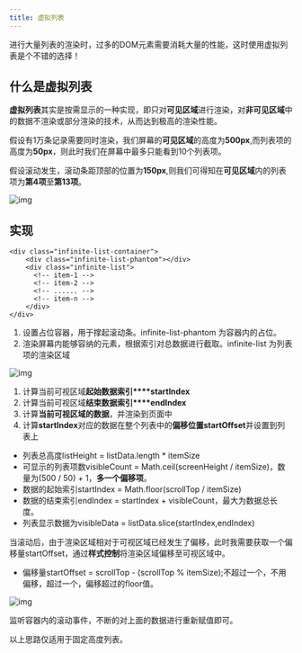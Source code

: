 ```yaml
---
title: 虚拟列表
---
```


进行大量列表的渲染时，过多的DOM元素需要消耗大量的性能，这时使用虚拟列表是个不错的选择！
<!-- more -->

## 什么是虚拟列表

**虚拟列表**其实是按需显示的一种实现，即只对**可见区域**进行渲染，对**非可见区域**中的数据不渲染或部分渲染的技术，从而达到极高的渲染性能。

假设有1万条记录需要同时渲染，我们屏幕的**可见区域**的高度为**500px**,而列表项的高度为**50px**，则此时我们在屏幕中最多只能看到10个列表项。

假设滚动发生，滚动条距顶部的位置为**150px**,则我们可得知在**可见区域**内的列表项为**第4项**至**第13项**。

![img](https://p1-jj.byteimg.com/tos-cn-i-t2oaga2asx/gold-user-assets/2019/10/29/16e15197c273cbd9~tplv-t2oaga2asx-watermark.awebp)

## 实现

```
<div class="infinite-list-container">
    <div class="infinite-list-phantom"></div>
    <div class="infinite-list">
      <!-- item-1 -->
      <!-- item-2 -->
      <!-- ...... -->
      <!-- item-n -->
    </div>
</div>
```


1. 设置占位容器，用于撑起滚动条。infinite-list-phantom 为容器内的占位。
2. 渲染屏幕内能够容纳的元素，根据索引对总数据进行截取。infinite-list 为列表项的渲染区域

![img](https://p1-jj.byteimg.com/tos-cn-i-t2oaga2asx/gold-user-assets/2019/10/29/16e1519a393dee2c~tplv-t2oaga2asx-watermark.awebp)

1. 计算当前可视区域**起始数据索引****startIndex**
2. 计算当前可视区域**结束数据索引****endIndex**
3. 计算**当前可视区域的数据**，并渲染到页面中
4. 计算**startIndex**对应的数据在整个列表中的**偏移位置startOffset**并设置到列表上



- 列表总高度listHeight = listData.length * itemSize
- 可显示的列表项数visibleCount = Math.ceil(screenHeight / itemSize)，数量为(500 / 50) + 1，**多一个偏移项**。
- 数据的起始索引startIndex = Math.floor(scrollTop / itemSize)
- 数据的结束索引endIndex = startIndex + visibleCount，最大为数据总长度。
- 列表显示数据为visibleData = listData.slice(startIndex,endIndex)

当滚动后，由于渲染区域相对于可视区域已经发生了偏移，此时我需要获取一个偏移量startOffset，通过**样式控制**将渲染区域偏移至可视区域中。

- 偏移量startOffset = scrollTop - (scrollTop % itemSize);不超过一个，不用偏移，超过一个，偏移超过的floor值。

![img](https://p1-jj.byteimg.com/tos-cn-i-t2oaga2asx/gold-user-assets/2019/10/29/16e151e017d7bba3~tplv-t2oaga2asx-watermark.awebp)



监听容器内的滚动事件，不断的对上面的数据进行重新赋值即可。

以上思路仅适用于固定高度列表。